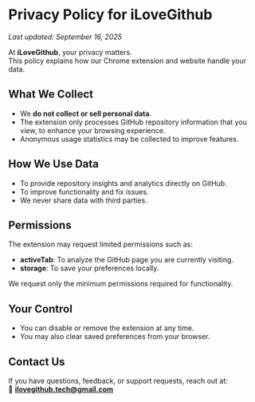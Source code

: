 # Privacy Policy for iLoveGithub

_Last updated: September 16, 2025_

At **iLoveGithub**, your privacy matters.  
This policy explains how our Chrome extension and website handle your data.

## What We Collect

- We **do not collect or sell personal data**.
- The extension only processes GitHub repository information that you view, to enhance your browsing experience.
- Anonymous usage statistics may be collected to improve features.

## How We Use Data

- To provide repository insights and analytics directly on GitHub.
- To improve functionality and fix issues.
- We never share data with third parties.

## Permissions

The extension may request limited permissions such as:

- **activeTab**: To analyze the GitHub page you are currently visiting.
- **storage**: To save your preferences locally.

We request only the minimum permissions required for functionality.

## Your Control

- You can disable or remove the extension at any time.
- You may also clear saved preferences from your browser.

## Contact Us

If you have questions, feedback, or support requests, reach out at:  
📧 **ilovegithub.tech@gmail.com**
